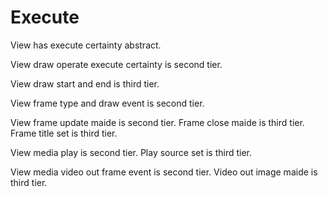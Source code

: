 # Execute

View has execute certainty abstract.

View draw operate execute certainty is second tier.

View draw start and end is third tier.

View frame type and draw event is second tier.

View frame update maide is second tier.
Frame close maide is third tier.
Frame title set is third tier.

View media play is second tier.
Play source set is third tier.

View media video out frame event is second tier.
Video out image maide is third tier.